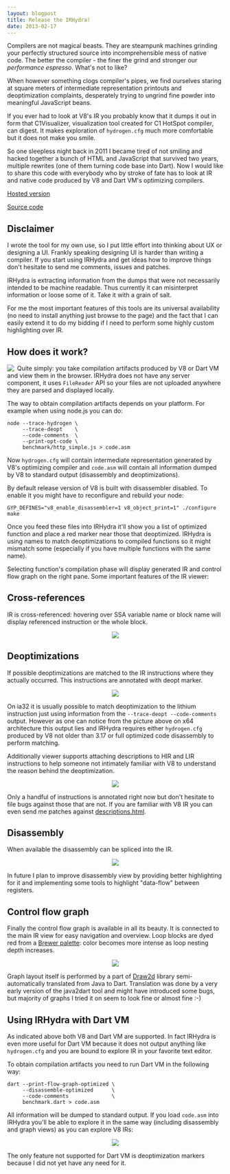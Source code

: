 ```yaml
---
layout: blogpost
title: Release the IRHydra!
date: 2013-02-17
---
```


Compilers are not magical beasts. They are steampunk machines grinding your perfectly structured source into incomprehensible mess of native code. The better the compiler - the finer the grind and stronger our *performance espresso*. What's not to like?

When however something clogs compiler's pipes, we find ourselves staring at square meters of intermediate representation printouts and deoptimization complaints, desperately trying to ungrind fine powder into meaningful JavaScript beans.

If you ever had to look at V8's IR you probably know that it dumps it out in form
that C1Visualizer, visualization tool created for C1 HotSpot compiler, can digest. It makes exploration of `hydrogen.cfg` much more comfortable but it does not make you smile.

So one sleepless night back in 2011 I became tired of not smiling and hacked together a bunch of HTML and JavaScript that survived two years, multiple rewrites (one of them turning code base into Dart). Now I would like to share this code with everybody who by stroke of fate has to look at IR and native code produced by V8 and Dart VM's optimizing compilers.

[Hosted version](http://web.irhydra.googlecode.com/git/hydra.html)

[Source code](https://code.google.com/p/irhydra/)

Disclaimer
----------

I wrote the tool for my own use, so I put little effort into thinking about UX or designing a UI. Frankly speaking designing UI is harder than writing a compiler. If you start using IRHydra and get ideas how to improve things don't hesitate to send me comments, issues and patches.

IRHydra is extracting information from the dumps that were not necessarily intended to be machine readable. Thus currently it can misinterpret information or loose some of it. Take it with a grain of salt.

For me the most important features of this tools are its universal availability (no need to install anything just browse to the page) and the fact that I can easily extend it to do my bidding if I need to perform some highly custom highlighting over IR.

How does it work?
-----------------

<img src="/images/2013-02-17/methods-list.png" align="left" style="margin-right: 0.5em;"/> 

Quite simply: you take compilation artifacts produced by V8 or Dart VM and view them in the browser. IRHydra does not have any server component, it uses `FileReader` API so your files are not uploaded anywhere they are parsed and displayed locally.

The way to obtain compilation artifacts depends on your platform. For example when using node.js you can do:

    node --trace-hydrogen \
         --trace-deopt    \
         --code-comments  \
         --print-opt-code \
         benchmark/http_simple.js > code.asm

Now `hydrogen.cfg` will contain intermediate representation generated by V8's optimizing compiler and `code.asm` will contain all information dumped by V8 to standard output (disassembly and deoptimizations).

By default release version of V8 is built with disassembler disabled. To enable it you might have to reconfigure and rebuild your node:

    GYP_DEFINES="v8_enable_disassembler=1 v8_object_print=1" ./configure
    make

Once you feed these files into IRHydra it'll show you a list of optimized function and place a red marker near those that deoptimized. IRHydra is using names to match deoptimizations to compiled functions so it might mismatch some (especially if you have multiple functions with the same name).

Selecting function's compilation phase will display generated IR and control flow graph on the right pane. Some important features of the IR viewer:

Cross-references
----------------

IR is cross-referenced: hovering over SSA variable name or block name will display referenced instruction or the whole block.

<div style="text-align: center;"><img src="/images/2013-02-17/xref.png"/></div>

Deoptimizations
---------------

If possible deoptimizations are matched to the IR instructions where they actually occurred. This instructions are annotated with deopt marker.

<div style="text-align: center;"><img src="/images/2013-02-17/deopt.png"/></div>

On ia32 it is usually possible to match deoptimization to the lithium instruction just using information from the `--trace-deopt --code-comments` output. However as one can notice from the picture above on x64 architecture this output lies and IRHydra requires either `hydrogen.cfg` produced by V8 not older than 3.17 or full optimized code disassembly to perform matching.

Additionally viewer supports attaching descriptions to HIR and LIR instructions to help someone not intimately familiar with V8 to understand the reason behind the deoptimization.

<div style="text-align: center;"><img src="/images/2013-02-17/description.png"/></div>

Only a handful of instructions is annotated right now but don't hesitate to file bugs against those that are not. If you are familiar with V8 IR you can even send me patches against [descriptions.html](https://code.google.com/p/irhydra/source/browse/lib/src/modes/v8/descriptions.html).

Disassembly
-----------

When available the disassembly can be spliced into the IR.

<div style="text-align: center;"><img src="/images/2013-02-17/disassembly.png"/></div>

In future I plan to improve disassembly view by providing better highlighting for it and implementing some tools to highlight "data-flow" between registers.

Control flow graph
------------------

Finally the control flow graph is available in all its beauty. It is connected to the main IR view for easy navigation and overview. Loop blocks are dyed red from a [Brewer palette](http://mkweb.bcgsc.ca/brewer/): color becomes more intense as loop nesting depth increases.

<div style="text-align: center;"><img src="/images/2013-02-17/graph.png"/></div>

Graph layout itself is performed by a part of [Draw2d](http://www.eclipse.org/gef/draw2d/index.php) library semi-automatically translated from Java to Dart. Translation was done by a very early version of the java2dart tool and might have introduced some bugs, but majority of graphs I tried it on seem to look fine or almost fine :-)

Using IRHydra with Dart VM
--------------------------

As indicated above both V8 and Dart VM are supported. In fact IRHydra is even more useful for Dart VM because it does not output anything like `hydrogen.cfg` and you are bound to explore IR in your favorite text editor.

To obtain compilation artifacts you need to run Dart VM in the following way:

    dart --print-flow-graph-optimized \
         --disassemble-optimized      \
         --code-comments              \
         benchmark.dart > code.asm

All information will be dumped to standard output. If you load `code.asm` into IRHydra you'll be able to explore it in the same way (including disassembly and graph views) as you can explore V8 IRs:

<div style="text-align: center;"><img src="/images/2013-02-17/richards.png"/></div>

The only feature not supported for Dart VM is deoptimization markers because I did not yet have any need for it.
